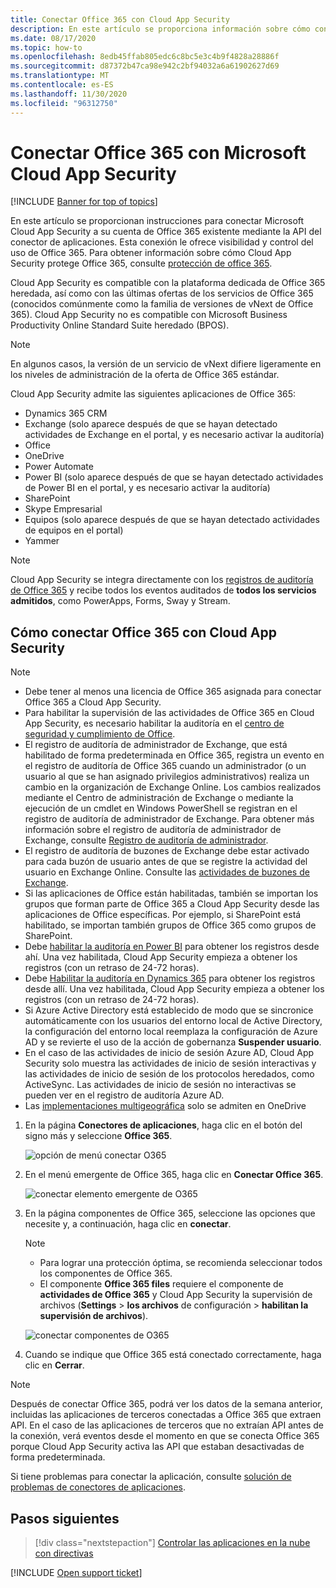 ```yaml
---
title: Conectar Office 365 con Cloud App Security
description: En este artículo se proporciona información sobre cómo conectar Office 365 con Cloud App Security mediante el conector de API para la visibilidad y el control del uso.
ms.date: 08/17/2020
ms.topic: how-to
ms.openlocfilehash: 8edb45ffab805edc6c8bc5e3c4b9f4828a28886f
ms.sourcegitcommit: d87372b47ca98e942c2bf94032a6a61902627d69
ms.translationtype: MT
ms.contentlocale: es-ES
ms.lasthandoff: 11/30/2020
ms.locfileid: "96312750"
---
```

# <a name="connect-office-365-to-microsoft-cloud-app-security"></a>Conectar Office 365 con Microsoft Cloud App Security

[!INCLUDE [Banner for top of topics](includes/banner.md)]

En este artículo se proporcionan instrucciones para conectar Microsoft Cloud App Security a su cuenta de Office 365 existente mediante la API del conector de aplicaciones. Esta conexión le ofrece visibilidad y control del uso de Office 365. Para obtener información sobre cómo Cloud App Security protege Office 365, consulte [protección de office 365](protect-office-365.md).
  
Cloud App Security es compatible con la plataforma dedicada de Office 365 heredada, así como con las últimas ofertas de los servicios de Office 365 (conocidos comúnmente como la familia de versiones de vNext de Office 365).  Cloud App Security no es compatible con Microsoft Business Productivity Online Standard Suite heredado (BPOS).

> [!NOTE]
> En algunos casos, la versión de un servicio de vNext difiere ligeramente en los niveles de administración de la oferta de Office 365 estándar.

Cloud App Security admite las siguientes aplicaciones de Office 365:

- Dynamics 365 CRM
- Exchange (solo aparece después de que se hayan detectado actividades de Exchange en el portal, y es necesario activar la auditoría)
- Office
- OneDrive
- Power Automate
- Power BI (solo aparece después de que se hayan detectado actividades de Power BI en el portal, y es necesario activar la auditoría)
- SharePoint
- Skype Empresarial
- Equipos (solo aparece después de que se hayan detectado actividades de equipos en el portal)
- Yammer

> [!NOTE]
> Cloud App Security se integra directamente con los [registros de auditoría de Office 365](/microsoft-365/compliance/detailed-properties-in-the-office-365-audit-log?view=o365-worldwide&preserve-view=true) y recibe todos los eventos auditados de **todos los servicios admitidos**, como PowerApps, Forms, Sway y Stream.

## <a name="how-to-connect-office-365-to-cloud-app-security"></a>Cómo conectar Office 365 con Cloud App Security  

> [!NOTE]
>
>- Debe tener al menos una licencia de Office 365 asignada para conectar Office 365 a Cloud App Security.
>- Para habilitar la supervisión de las actividades de Office 365 en Cloud App Security, es necesario habilitar la auditoría en el [centro de seguridad y cumplimiento de Office](https://support.microsoft.com/help/4026501/office-auditing-in-office-365-for-admins).
>- El registro de auditoría de administrador de Exchange, que está habilitado de forma predeterminada en Office 365, registra un evento en el registro de auditoría de Office 365 cuando un administrador (o un usuario al que se han asignado privilegios administrativos) realiza un cambio en la organización de Exchange Online. Los cambios realizados mediante el Centro de administración de Exchange o mediante la ejecución de un cmdlet en Windows PowerShell se registran en el registro de auditoría de administrador de Exchange. Para obtener más información sobre el registro de auditoría de administrador de Exchange, consulte [Registro de auditoría de administrador](/exchange/security-and-compliance/exchange-auditing-reports/view-administrator-audit-log).
>- El registro de auditoría de buzones de Exchange debe estar activado para cada buzón de usuario antes de que se registre la actividad del usuario en Exchange Online. Consulte las [actividades de buzones de Exchange](https://support.office.com/article/Search-the-audit-log-in-the-Office-365-Security-Compliance-Center-0d4d0f35-390b-4518-800e-0c7ec95e946c).
>- Si las aplicaciones de Office están habilitadas, también se importan los grupos que forman parte de Office 365 a Cloud App Security desde las aplicaciones de Office específicas. Por ejemplo, si SharePoint está habilitado, se importan también grupos de Office 365 como grupos de SharePoint.
>- Debe [habilitar la auditoría en Power BI](https://powerbi.microsoft.com/documentation/powerbi-admin-auditing/) para obtener los registros desde ahí. Una vez habilitada, Cloud App Security empieza a obtener los registros (con un retraso de 24-72 horas).
>- Debe [Habilitar la auditoría en Dynamics 365](/dynamics365/customer-engagement/admin/enable-use-comprehensive-auditing#enable-auditing) para obtener los registros desde allí. Una vez habilitada, Cloud App Security empieza a obtener los registros (con un retraso de 24-72 horas).
>- Si Azure Active Directory está establecido de modo que se sincronice automáticamente con los usuarios del entorno local de Active Directory, la configuración del entorno local reemplaza la configuración de Azure AD y se revierte el uso de la acción de gobernanza **Suspender usuario**.
>- En el caso de las actividades de inicio de sesión Azure AD, Cloud App Security solo muestra las actividades de inicio de sesión interactivas y las actividades de inicio de sesión de los protocolos heredados, como ActiveSync. Las actividades de inicio de sesión no interactivas se pueden ver en el registro de auditoría Azure AD.
> - Las [implementaciones multigeográfica](/office365/enterprise/office-365-multi-geo) solo se admiten en OneDrive

1. En la página **Conectores de aplicaciones**, haga clic en el botón del signo más y seleccione **Office 365**.

    ![opción de menú conectar O365](media/connect-o365.png)

1. En el menú emergente de Office 365, haga clic en **Conectar Office 365**.

    ![conectar elemento emergente de O365](media/office-connect.png)

1. En la página componentes de Office 365, seleccione las opciones que necesite y, a continuación, haga clic en **conectar**.

    > [!NOTE]
    >
    > - Para lograr una protección óptima, se recomienda seleccionar todos los componentes de Office 365.
    > - El componente **Office 365 files** requiere el componente de **actividades de Office 365** y Cloud App Security la supervisión de archivos (**Settings**  >  **los archivos** de configuración  >  **habilitan la supervisión de archivos**).

    ![conectar componentes de O365](media/connect-o365-components.png)

1. Cuando se indique que Office 365 está conectado correctamente, haga clic en **Cerrar**.

> [!NOTE]
> Después de conectar Office 365, podrá ver los datos de la semana anterior, incluidas las aplicaciones de terceros conectadas a Office 365 que extraen API. En el caso de las aplicaciones de terceros que no extraían API antes de la conexión, verá eventos desde el momento en que se conecta Office 365 porque Cloud App Security activa las API que estaban desactivadas de forma predeterminada.

Si tiene problemas para conectar la aplicación, consulte [solución de problemas de conectores de aplicaciones](troubleshooting-api-connectors-using-error-messages.md).

## <a name="next-steps"></a>Pasos siguientes

> [!div class="nextstepaction"]
> [Controlar las aplicaciones en la nube con directivas](control-cloud-apps-with-policies.md)

[!INCLUDE [Open support ticket](includes/support.md)]

